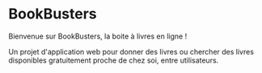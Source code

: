 # BookBusters

Bienvenue sur BookBusters, la boite à livres en ligne ! 

Un projet d'application web pour donner des livres ou chercher des livres disponibles gratuitement proche de chez soi, entre utilisateurs.